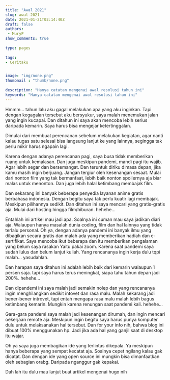 ```yaml
---
title: "Awal 2021"
slug: awal-2021
date: 2021-01-21T02:14:40Z
draft: false 
authors:
 - MuryP
show_comments: true 
 
type: pages 
 
tags: 
- Ceritaku


image: "img/none.png" 
thumbnail : "thumb/none.png" 
 
description: "Hanya catatan mengenai awal resolusi tahun ini" 
keywords: "Hanya catatan mengenai awal resolusi tahun ini" 
--- 
```


Hmmm... tahun lalu aku gagal melakukan apa yang aku inginkan. Tapi dengan kegagalan tersebut aku bersyukur, saya malah menemukan jalan yang ingin kucapai. Dan ditahun ini saya akan mencoba lebih serius daripada kemarin. Saya harus bisa mengejar ketertinggalan.

Dimulai dari membuat perencanan sebelum melakukan kegiatan, agar nanti kalau tugas satu selesai bisa langsung lanjut ke yang lainnya, segingga tak perlu mikir harus ngapain lagi.

Karena dengan adanya perencanan pagi, saya busa tidak memberikan ruang untuk kemalasan. Dan juga meskipun pandemi, mandi pagi itu wajib. Agar lebih segar dan bersemangat. Dan teruntuk diriku dimasa depan, jika kamu masih ingin berjuang. Jangan tergiur oleh kesenangan sesaat. Mulai dari nonton film yang tak bermanfaat, lebih baik nonton spoilernya aja biar malas untuk menonton. Dan juga lebih halal ketimbang membajak film.

Dan sekarang ini banyak beberapa penyedia layanan anime gratis berbahasa indonesia. Dengan begitu saya tak perlu kuatir lagi membajak. Meskipun pilihannya sedikit. Dan ditahun ini saya mencari yang gratis-gratis aja. Mulai dari hosting hingga film/hiburan. hehehe...

Entahlah ini artikel mau jadi apa. Soalnya ini cuman mau saya jadikan diari aja. Walaupun hanya masalah dunia coding, film dan hal lainnya yang tidak terlalu personal. Oh ya, dengan adanya pandemi ini banyak ilmu yang dibagikan secara gratis dan malah ada yang memberikan hadiah dan e-sertifikat. Saya mencoba ikut beberapa dan itu memberikan pengalaman yang belum saya rasakan  Yaitu pakai zoom. Karena saat pandemi saya sudah lulus dan belum lanjut kuliah. Yang rencananya ingin kerja dulu tqpi malah... yasudahlah.

Dan harapan saya ditahun ini adalah lebih baik dari kemarin walaupun 1 persen saja. tapi saya harus terus meningkat, siapa tahu tahun depan jadi 200%. hehehe... 

Dan dipandemi ini saya malah jadi semakin nolep dan yang rencananya ingin menghilangkan sedikit intovet dan rasa malu. Malah sekarang jadi bener-bener introvet, tapi entah mengapa rasa malu malah lebih bagus ketimbang kemarin. Mungkin karena renungan saat pandemi kali. hehehe...

Gara-gara pandemi saya malah jadi kesenangan dirumah, dan ingin mencari oekerjaan remote aja. Meskipun ingin begitu saya harus punya komputer dulu untuk melaksanakan hal tersebut. Dan for your info nih, bahwa blog ini dibuat 100% menggunakan hp. Jadi jika ada hal yang ganjil saat di desktop itu wajar. 

Oh ya saya juga membagikan ide yang terlintas dikepala. Ya meskipun hanya beberapa yang sempat kecatat aja. Soalnya cepet ngilang kalau gak dicatat. Dan dengan ide yang open source ini mungkin bisa dimanfaatkan oleh sebagian orabg. Daripada nganggur gak kepakai.

Dah lah itu dulu mau lanjut buat artikel mengenai hugo nih